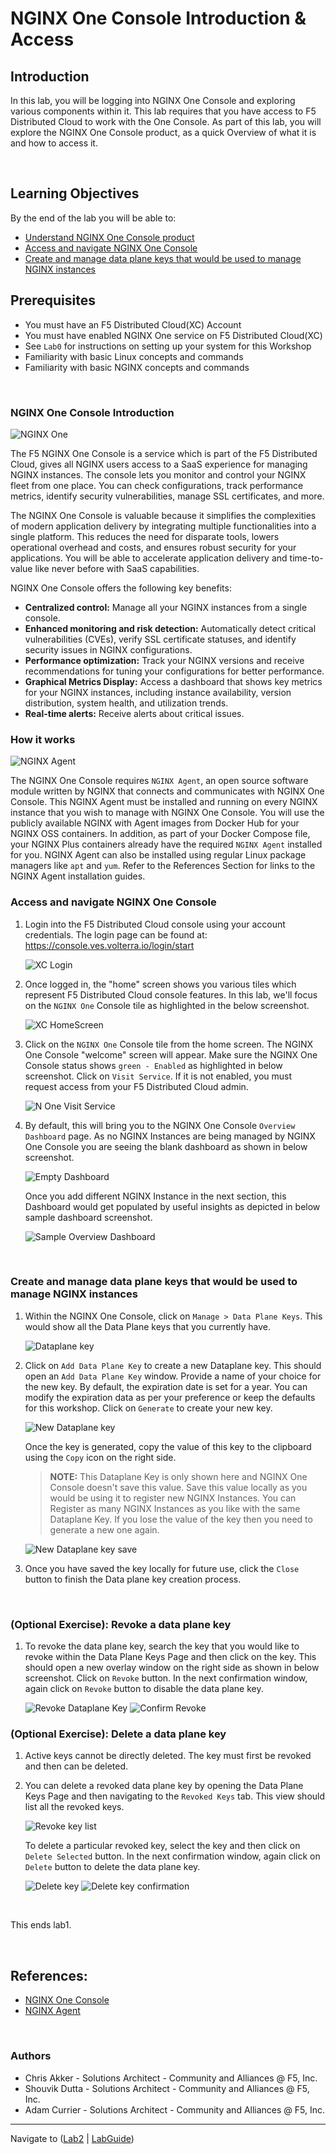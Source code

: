 # NGINX One Console Introduction & Access

## Introduction

In this lab, you will be logging into NGINX One Console and exploring various components within it. This lab requires that you have access to F5 Distributed Cloud to work with the One Console. As part of this lab, you will explore the NGINX One Console product, as a quick Overview of what it is and how to access it.

<br/>

## Learning Objectives

By the end of the lab you will be able to:

- [Understand NGINX One Console product](#nginx-one-console-introduction)
- [Access and navigate NGINX One Console](#access-and-navigate-nginx-one-console)
- [Create and manage data plane keys that would be used to manage NGINX instances](#create-and-manage-data-plane-keys-that-would-be-used-to-manage-nginx-instances)

## Prerequisites

- You must have an F5 Distributed Cloud(XC) Account
- You must have enabled NGINX One service on F5 Distributed Cloud(XC)
- See `Lab0` for instructions on setting up your system for this Workshop
- Familiarity with basic Linux concepts and commands
- Familiarity with basic NGINX concepts and commands

<br/>

### NGINX One Console Introduction

![NGINX One](media/nginx-one-icon.png)

The F5 NGINX One Console is a service which is part of the F5 Distributed Cloud, gives all NGINX users access to a SaaS experience for managing NGINX instances. The console lets you monitor and control your NGINX fleet from one place. You can check configurations, track performance metrics, identify security vulnerabilities, manage SSL certificates, and more.

The NGINX One Console is valuable because it simplifies the complexities of modern application delivery by integrating multiple functionalities into a single platform. This reduces the need for disparate tools, lowers operational overhead and costs, and ensures robust security for your applications. You will be able to accelerate application delivery and time-to-value like never before with SaaS capabilities.

NGINX One Console offers the following key benefits:

- **Centralized control:** Manage all your NGINX instances from a single console.
- **Enhanced monitoring and risk detection:** Automatically detect critical vulnerabilities (CVEs), verify SSL certificate statuses, and identify security issues in NGINX configurations.
- **Performance optimization:** Track your NGINX versions and receive recommendations for tuning your configurations for better performance.
- **Graphical Metrics Display:** Access a dashboard that shows key metrics for your NGINX instances, including instance availability, version distribution, system health, and utilization trends.
- **Real-time alerts:** Receive alerts about critical issues.

### How it works

![NGINX Agent](media/nginx-agent-icon.png)

The NGINX One Console requires `NGINX Agent`, an open source software module written by NGINX that connects and communicates with NGINX One Console.  This NGINX Agent must be installed and running on every NGINX instance that you wish to manage with NGINX One Console.  You will use the publicly available NGINX with Agent images from Docker Hub for your NGINX OSS containers.  In addition, as part of your Docker Compose file, your NGINX Plus containers already have the required `NGINX Agent` installed for you.  NGINX Agent can also be installed using regular Linux package managers like `apt` and `yum`.  Refer to the References Section for links to the NGINX Agent installation guides.

### Access and navigate NGINX One Console

1. Login into the F5 Distributed Cloud console using your account credentials. The login page can be found at: https://console.ves.volterra.io/login/start

    ![XC Login](media/lab1_xc-login.png)

1. Once logged in, the "home" screen shows you various tiles which represent F5 Distributed Cloud console features. In this lab, we'll focus on the `NGINX One` Console tile as highlighted in the below screenshot.

    ![XC HomeScreen](media/lab1_none-tile.png)

1. Click on the `NGINX One` Console tile from the home screen. The NGINX One Console "welcome" screen will appear. Make sure the NGINX One Console status shows `green - Enabled` as highlighted in below screenshot.  Click on `Visit Service`.  If it is not enabled, you must request access from your F5 Distributed Cloud admin.

    ![N One Visit Service](media/lab1_none-service.png)

1. By default, this will bring you to the NGINX One Console `Overview Dashboard` page. As no NGINX Instances are being managed by NGINX One Console you are seeing the blank dashboard as shown in below screenshot.

    ![Empty Dashboard](media/lab1_none-empty-overview-dashboard.png)

    Once you add different NGINX Instance in the next section, this Dashboard would get populated by useful insights as depicted in below sample dashboard screenshot.

    ![Sample Overview Dashboard](media/lab1_none-overview-dashboard.png)

<br/>

### Create and manage data plane keys that would be used to manage NGINX instances

1. Within the NGINX One Console, click on `Manage > Data Plane Keys`. This would show all the Data Plane keys that you currently have.

    ![Dataplane key](media/lab1_none-dataplane-key-overview.png)

1. Click on `Add Data Plane Key` to create a new Dataplane key. This should open an `Add Data Plane Key` window. Provide a name of your choice for the new key. By default, the expiration date is set for a year. You can modify the expiration data as per your preference or keep the defaults for this workshop. Click on `Generate` to create your new key.

    ![New Dataplane key](media/lab1_none-dataplane-key-new.png)

    Once the key is generated, copy the value of this key to the clipboard using the `Copy` icon on the right side.  

    > **NOTE:**  This Dataplane Key is only shown here and NGINX One Console doesn't save this value. Save this value locally as you would be using it to register new NGINX Instances.  You can Register as many NGINX Instances as you like with the same Dataplane Key.  If you lose the value of the key then you need to generate a new one again.

    ![New Dataplane key save](media/lab1_none-dataplane-key-save.png)

1. Once you have saved the key locally for future use, click the `Close` button to finish the Data plane key creation process.

<br/>

### (Optional Exercise): Revoke a data plane key

1. To revoke the data plane key, search the key that you would like to revoke within the Data Plane Keys Page and then click on the key. This should open a new overlay window on the right side as shown in below screenshot. Click on `Revoke` button. In the next confirmation window, again click on `Revoke` button to disable the data plane key.

    ![Revoke Dataplane Key](media/lab1_none-dataplane-key-revoke1.png)
    ![Confirm Revoke](media/lab1_none-dataplane-key-revoke2.png)

### (Optional Exercise): Delete a data plane key

1. Active keys cannot be directly deleted. The key must first be revoked and then can be deleted.

1. You can delete a revoked data plane key by opening the Data Plane Keys Page and then navigating to the `Revoked Keys` tab. This view should list all the revoked keys.

    ![Revoke key list](media/lab1_none-dataplane-key-revoke-list.png)

    To delete a particular revoked key, select the key and then click on `Delete Selected` button. In the next confirmation window, again click on `Delete` button to delete the data plane key.

    ![Delete key](media/lab1_none-dataplane-key-delete1.png)
    ![Delete key confirmation](media/lab1_none-dataplane-key-delete2.png)

<br/>

This ends lab1.

<br/>

## References:

- [NGINX One Console](https://docs.nginx.com/nginx-one/)
- [NGINX Agent](https://docs.nginx.com/nginx-agent/overview/)

<br/>

### Authors

- Chris Akker - Solutions Architect - Community and Alliances @ F5, Inc.
- Shouvik Dutta - Solutions Architect - Community and Alliances @ F5, Inc.
- Adam Currier - Solutions Architect - Community and Alliances @ F5, Inc.

-------------

Navigate to ([Lab2](../lab2/readme.md) | [LabGuide](../readme.md))
